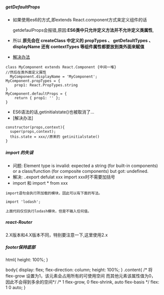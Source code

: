 ##### getDefaultProps
* 如果使用es6的方式,即extends React.component方式来定义组件的话
    
    getdefaulProps会报错,原因:**ES6类中只允许定义方法并不允许定义类属性**,
* 所以 __原先会在 createClass 中定义的 propTypes 、 getDefaultTypes 、 displayName 还有 contextTypes 等组件属性都要放到类外面来赋值__
* [解决办法](http://blog.csdn.net/suwu150/article/details/55520674)

```
class MyComponent extends React.Component {中间一堆}
//然后在类外面定义属性
  MyComponent.displayName = 'MyComponent';  
MyComponent.propTypes = {  
    prop1: React.PropTypes.string
}
MyComponent.defaultProps = {  
    return { prop1: '' };
}
```
* ES6语法的话,getinitialstate()也被取消了...
* [解决办法]
```
constructor(props,context){
  super(props,context);
  this.state = xxx//原来的 getinitialstate()
}
```

##### import 的失误
 * 问题: Element type is invalid: expected a string (for built-in components) or a class/function (for composite components) but got: undefined.
* 解决: ..export defulat xxx  import xxx时不需要加括号
* import 和 import  *  from xxx
```
import语句会执行所加载的模块，因此可以有下面的写法。

import 'lodash';

上面代码仅仅执行lodash模块，但是不输入任何值。
```

##### react-Router
2.X版本和4.X版本不同，特别要注意一下,这里使用2.x
##### footer保持底部
html{
    height: 100%;
}

body{
    display: flex;
    flex-direction: column;
    height: 100%;
}
.content{
   /* 将 flex-grow 设置为1，该元素会占用所有的可使用空间
      而其他元素该属性值为0，因此不会得到多余的空间*/
   /* 1 flex-grow, 0 flex-shrink, auto flex-basis */
   flex: 1 0 auto;
}